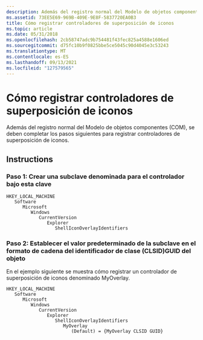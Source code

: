 ```yaml
---
description: Además del registro normal del Modelo de objetos componentes (COM), se deben completar los pasos siguientes para registrar controladores de superposición de iconos.
ms.assetid: 73EE5E69-969B-409E-9E8F-5837720EA0B3
title: Cómo registrar controladores de superposición de iconos
ms.topic: article
ms.date: 05/31/2018
ms.openlocfilehash: 2cb58747adc9b754481f43fec825a4588e1606ed
ms.sourcegitcommit: d75fc10b9f0825bbe5ce5045c90d4045e3c53243
ms.translationtype: MT
ms.contentlocale: es-ES
ms.lasthandoff: 09/13/2021
ms.locfileid: "127579565"
---
```

# <a name="how-to-register-icon-overlay-handlers"></a>Cómo registrar controladores de superposición de iconos

Además del registro normal del Modelo de objetos componentes (COM), se deben completar los pasos siguientes para registrar controladores de superposición de iconos.

## <a name="instructions"></a>Instructions

### <a name="step-1-create-a-subkey-named-for-the-handler-under-this-key"></a>Paso 1: Crear una subclave denominada para el controlador bajo esta clave

```
HKEY_LOCAL_MACHINE
   Software
      Microsoft
         Windows
            CurrentVersion
               Explorer
                  ShellIconOverlayIdentifiers
```

### <a name="step-2-set-the-default-value-of-the-subkey-to-the-string-form-of-the-objects-class-identifier-clsidguid"></a>Paso 2: Establecer el valor predeterminado de la subclave en el formato de cadena del identificador de clase (CLSID)GUID del objeto

En el ejemplo siguiente se muestra cómo registrar un controlador de superposición de iconos denominado MyOverlay.

```
HKEY_LOCAL_MACHINE
   Software
      Microsoft
         Windows
            CurrentVersion
               Explorer
                  ShellIconOverlayIdentifiers
                     MyOverlay
                        (Default) = {MyOverlay CLSID GUID}
```

 

 



